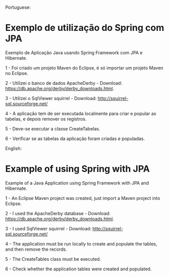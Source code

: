 Portuguese:  
# Exemplo de utilização do Spring com JPA

Exemplo de Aplicação Java usando Spring Framework com JPA e Hibernate. 

1 - Foi criado um projeto Maven do Eclipse, é só importar um projeto Maven no Eclipse.  

2 - Utilizei o banco de dados ApacheDerby - Download: https://db.apache.org/derby/derby_downloads.html.  

3 - Utilizei o SqlViewer squirrel - Download: http://squirrel-sql.sourceforge.net/ 

4 - A aplicação tem de ser executada localmente para criar e popular as tabelas, e depois remover os registros.

5 - Deve-se executar a classe CreateTabelas.

6 - Verificar se as tabelas da aplicação foram criadas e populadas. 



English:
# Example of using Spring with JPA

Example of a Java Application using Spring Framework with JPA and Hibernate.

1 - An Eclipse Maven project was created, just import a Maven project into Eclipse.  

2 - I used the ApacheDerby database - Download: https://db.apache.org/derby/derby_downloads.html.    

3 - I used SqlViewer squirrel - Download: http://squirrel-sql.sourceforge.net/    

4 - The application must be run locally to create and populate the tables, and then remove the records.  

5 - The CreateTables class must be executed.  

6 - Check whether the application tables were created and populated.  

